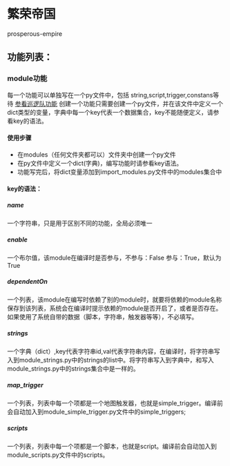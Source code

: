 # 繁荣帝国
prosperous-empire

## 功能列表：
### module功能
每一个功能可以单独写在一个py文件中，包括 string,script,trigger,constans等待 [参看巡逻队功能](src/modules/PatrolParty.py)
创建一个功能只需要创建一个py文件，并在该文件中定义一个dict类型的变量，字典中每一个key代表一个数据集合，key不能随便定义，请参看key的语法。
#### 使用步骤
- 在modules（任何文件夹都可以）文件夹中创建一个py文件
- 在py文件中定义一个dict(字典)，编写功能时请参看key语法。
- 功能写完后，将dict变量添加到import_modules.py文件中的modules集合中
#### key的语法：
##### name
一个字符串，只是用于区别不同的功能，全局必须唯一
##### enable
一个布尔值，该module在编译时是否参与，不参与：False 参与：True，默认为True
##### dependentOn
一个列表，该module在编写时依赖了别的module时，就要将依赖的module名称保存到该列表，系统会在编译时提示依赖的module是否开启了，或者是否存在。如果使用了系统自带的数据（脚本，字符串，触发器等等），不必填写。
##### strings
一个字典（dict）,key代表字符串id,val代表字符串内容，在编译时，将字符串写入到module_strings.py中的strings的list中。将字符串写入到字典中，和写入module_strings.py中的strings集合中是一样的。
##### map_trigger
一个列表，列表中每一个项都是一个地图触发器，也就是simple_trigger。编译前会自动加入到module_simple_trigger.py文件中的simple_triggers;
##### scripts
一个列表，列表中每一个项都是一个脚本，也就是script。编译前会自动加入到module_scripts.py文件中的scripts。